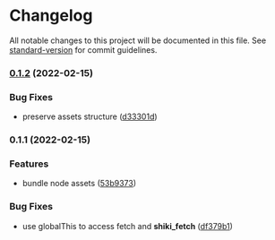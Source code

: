 # Changelog

All notable changes to this project will be documented in this file. See [standard-version](https://github.com/conventional-changelog/standard-version) for commit guidelines.

### [0.1.2](https://github.com/unjs/shiki-es/compare/v0.1.1...v0.1.2) (2022-02-15)


### Bug Fixes

* preserve assets structure ([d33301d](https://github.com/unjs/shiki-es/commit/d33301da279eef6befef741ae43c0b669b3a33c1))

### 0.1.1 (2022-02-15)


### Features

* bundle node assets ([53b9373](https://github.com/unjs/shiki-es/commit/53b93738d1f10f77fa0d5c4de5c57a3df6fc7a02))


### Bug Fixes

* use globalThis to access fetch and __shiki_fetch__ ([df379b1](https://github.com/unjs/shiki-es/commit/df379b1870d82d93a5cda498cc02b779df0bb4a5))
